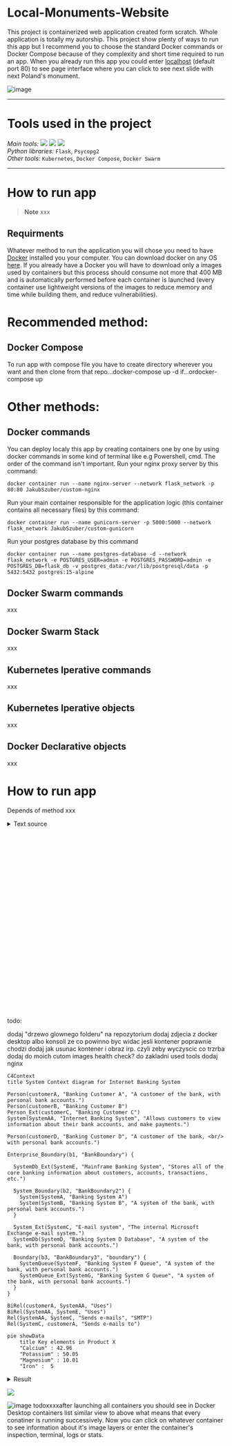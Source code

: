# Local-Monuments-Website
This project is containerized web application created form scratch. Whole application is totally my autorship. This project show plenty of ways to run this app but I recommend you to choose the standard Docker commands or Docker Compose because of they complexity and short time required to run an app. When you already run this app you could enter [localhost](https://localhost:80) (default port 80) to see page interface where you can click to see next slide with next Poland's monument.
 
![image](https://user-images.githubusercontent.com/90647840/174489265-b7abd087-1823-4bcd-9f2d-d313f2702a20.png) 

---

# Tools used in the project
*Main tools:* [![](https://img.shields.io/badge/Python-C1E1C1?style=for-the-badge&logo=Python&logoColor=blue)](https://www.python.org/) [![](https://img.shields.io/badge/PostgreSQL-FFFFFF?style=for-the-badge&logo=PostgreSQL&logoColor=blue)](https://www.python.org/) [![](https://img.shields.io/badge/Docker-FFFFFF?style=for-the-badge&logo=Docker&logoColor=blue)](https://www.docker.com/) <br>
*Python libraries:* `Flask`, `Psycopg2` 
<br>
*Other tools:* `Kubernetes`, `Docker Compose`, `Docker Swarm`

---

# How to run app
> **Note**
> xxx

## Requirments
Whatever method to run the application you will chose you need to have [Docker](https://www.docker.com/) installed you your computer. You can download docker on any OS [here](https://docs.docker.com/get-docker/). If you already have a Docker you will have to download only a images used by containers but this process should consume not more that 400 MB and is automatically performed before each container is launched (every container use lightweight versions of the images to reduce memory and time while building them, and reduce vulnerabilities).

# Recommended method:
## Docker Compose

To run app with compose file you have to create directory wherever you want and then clone from that repo...docker-compose up -d if...ordocker-compose up

# Other methods:
## Docker commands
You can deploy localy this app by creating containers one by one by using docker commands in some kind of terminal like e.g Powershell, cmd. The order of the command isn't important.
Run your nginx proxy server by this command:
```shell
docker container run --name nginx-server --network flask_network -p 80:80 JakubSzuber/custom-nginx
```

Run your main container responsible for the application logic (this container contains all necessary files) by this command:
```shell
docker container run --name gunicorn-server -p 5000:5000 --network flask_network JakubSzuber/custom-gunicorn
```

Run your postgres database by this command
```shell
docker container run --name postgres-database -d --network flask_network -e POSTGRES_USER=admin -e POSTGRES_PASSWORD=admin -e POSTGRES_DB=flask_db -v postgres_data:/var/lib/postgresql/data -p 5432:5432 postgres:15-alpine
```

## Docker Swarm commands
xxx

## Docker Swarm Stack
xxx

## Kubernetes Iperative commands
xxx

## Kubernetes Iperative objects
xxx

## Docker Declarative objects
xxx

# How to run app
Depends of method xxx

<details><summary>Text source</summary>

https://pl.wikipedia.org/wiki/Kolegiata_Naj%C5%9Bwi%C4%99tszej_Maryi_Panny_Kr%C3%B3lowej_%C5%9Awiata_w_Stargardzie
https://www.pomorzezachodnie.travel/Zaplanuj_pobyt-Przydatne_informacje-Miejsca_kultu_religijnego-Kosciol_Rzymskokatolicki/a,4146/Kosciol_pw_sw_Jana_Chrzciciela
https://pl.wikipedia.org/wiki/Ko%C5%9Bci%C3%B3%C5%82_%C5%9Bw._Jana_w_Stargardzie
https://pl.wikipedia.org/wiki/Brama_Pyrzycka_w_Stargardzie
https://pomorzezachodnie.travel/Poznawaj-Dziedzictwo_Pomorza-Fortyfikacje_i_militaria-Obwarowania_miejskie/a,6195/Brama_Pyrzycka
https://sciaga.pl/tekst/51768-52-stargardzkie_zabytki_brama_pyrzycka
https://pl.wikipedia.org/wiki/Brama_Wa%C5%82owa
https://pomorzezachodnie.travel/Spedzaj_czas-Kulturalnie-Galerie/a,5123/Brama_Walowa
https://pl.wikipedia.org/wiki/Brama_M%C5%82y%C5%84ska_w_Stargardzie
http://baza-turystyczna.eu/wojewodztwo-zachodnio-pomorskie--4/miasto-stargard_szczecinski--66/zabytki/obiekt-brama_portowa_mlynska--120/
https://pl.wikipedia.org/wiki/Wie%C5%BCa_ci%C5%9Bnie%C5%84
http://baza-turystyczna.eu/wojewodztwo-zachodnio-pomorskie--4/miasto-stargard_szczecinski--66/zabytki/obiekt-wieza_cisnien--118/
https://pl.wikipedia.org/wiki/Wie%C5%BCa_ci%C5%9Bnie%C5%84_w_Stargardzie
https://www.wikiwand.com/pl/Wie%C5%BCa_ci%C5%9Bnie%C5%84_w_Stargardzie
https://pomorzezachodnie.travel/Poznawaj-Dziedzictwo_Pomorza-Zabytki_techniki_i_inzynierii/a,6197/Wieza_cisnien
https://pl.wikipedia.org/wiki/Baszta
https://pl.wikipedia.org/wiki/Baszta_Morze_Czerwone
https://pomorzezachodnie.travel/Poznawaj-Dziedzictwo_Pomorza-Fortyfikacje_i_militaria-Obwarowania_miejskie/a,6196/Baszta_Morze_Czerwone
https://tropter.com/pl/polska/stargard/baszta-morze-czerwone
https://pl.wikipedia.org/wiki/Baszta_Bia%C5%82og%C5%82%C3%B3wka
https://www.polska.travel/pl/muzea/baszta-bialoglowka
https://pl.wikipedia.org/wiki/Ratusz_w_Stargardzie
https://pomorzezachodnie.travel/Zaplanuj_pobyt-Przydatne_informacje-Urzedy_publiczne/a,2763/Urzad_Miasta_Stargard_Ratusz_Staromiejski_
https://zabytek.pl/pl/obiekty/stargard-ratusz)

Links to each used image is in the file [init_db.py](https://github.com/JakubSzuber/Local-Monuments-Website/blob/main/services/web/main_python_files/init_db.py)
 
</details>








<br><br><br><br><br><br><br><br><br><br><br><br><br><br><br><br><br><br><br><br><br><br><br><br><br>
todo:

dodaj "drzewo glownego folderu" na repozytorium
dodaj zdjecia z docker desktop albo konsoli ze co powinno byc widac jesli kontener poprawnie chodzi
dodaj jak usunac kontener i obraz irp. czyli zeby wyczyscic co trzrba
dodaj do moich cutom images health check?
do zakladni used tools dodaj nginx

```mermaid
C4Context
title System Context diagram for Internet Banking System

Person(customerA, "Banking Customer A", "A customer of the bank, with personal bank accounts.")
Person(customerB, "Banking Customer B")
Person_Ext(customerC, "Banking Customer C")
System(SystemAA, "Internet Banking System", "Allows customers to view information about their bank accounts, and make payments.")

Person(customerD, "Banking Customer D", "A customer of the bank, <br/> with personal bank accounts.")

Enterprise_Boundary(b1, "BankBoundary") {

  SystemDb_Ext(SystemE, "Mainframe Banking System", "Stores all of the core banking information about customers, accounts, transactions, etc.")

  System_Boundary(b2, "BankBoundary2") {
    System(SystemA, "Banking System A")
    System(SystemB, "Banking System B", "A system of the bank, with personal bank accounts.")
  }

  System_Ext(SystemC, "E-mail system", "The internal Microsoft Exchange e-mail system.")
  SystemDb(SystemD, "Banking System D Database", "A system of the bank, with personal bank accounts.")

  Boundary(b3, "BankBoundary3", "boundary") {
    SystemQueue(SystemF, "Banking System F Queue", "A system of the bank, with personal bank accounts.")
    SystemQueue_Ext(SystemG, "Banking System G Queue", "A system of the bank, with personal bank accounts.")
  }
}

BiRel(customerA, SystemAA, "Uses")
BiRel(SystemAA, SystemE, "Uses")
Rel(SystemAA, SystemC, "Sends e-mails", "SMTP")
Rel(SystemC, customerA, "Sends e-mails to")
```

```mermaid
pie showData
    title Key elements in Product X
    "Calcium" : 42.96
    "Potassium" : 50.05
    "Magnesium" : 10.01
    "Iron" :  5
```

<details>
<summary>Result</summary>

https://user-images.githubusercontent.com/1161307/171013513-95f18734-233d-45d3-aaf5-d6aec687db0e.mov

</details>

![](https://www.contrastsecurity.com/hs-fs/hubfs/images/DevOps%20Solutions/devops-old-way.gif?width=1322&name=devops-old-way.gif)

![image](https://user-images.githubusercontent.com/90647840/209741199-e433f15f-7473-4e12-8705-b3c049ba8bd7.png)
todoxxxxafter launching all containers you should see in Docker Desktop containers list similar view to above what means that every conatiner is running successively. Now you can click on whatever container to see information about it's image layers or enter the container's inspection, terminal, logs or stats.
